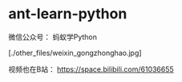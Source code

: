 # ant-learn-python

微信公众号：
蚂蚁学Python

[./other_files/weixin_gongzhonghao.jpg]

视频也在B站：
https://space.bilibili.com/61036655
